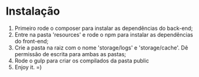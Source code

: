 # Instalação

1. Primeiro rode o composer para instalar as dependências do back-end;
2. Entre na pasta 'resources' e rode o npm para instalar as dependências do front-end;
3. Crie a pasta na raiz com o nome 'storage/logs' e 'storage/cache'. Dê permissão de escrita para ambas as pastas;
4. Rode o gulp para criar os compilados da pasta public
5. Enjoy it. =)